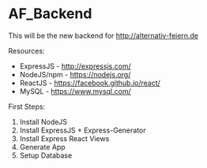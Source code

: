 # AF_Backend

This will be the new backend for http://alternativ-feiern.de


Resources:
- ExpressJS  - http://expressjs.com/
- NodeJS/npm - https://nodejs.org/
- ReactJS    - https://facebook.github.io/react/
- MySQL      - https://www.mysql.com/

First Steps:

1. Install NodeJS
2. Install ExpressJS + Express-Generator
3. Install Express React Views
4. Generate App
5. Setup Database

